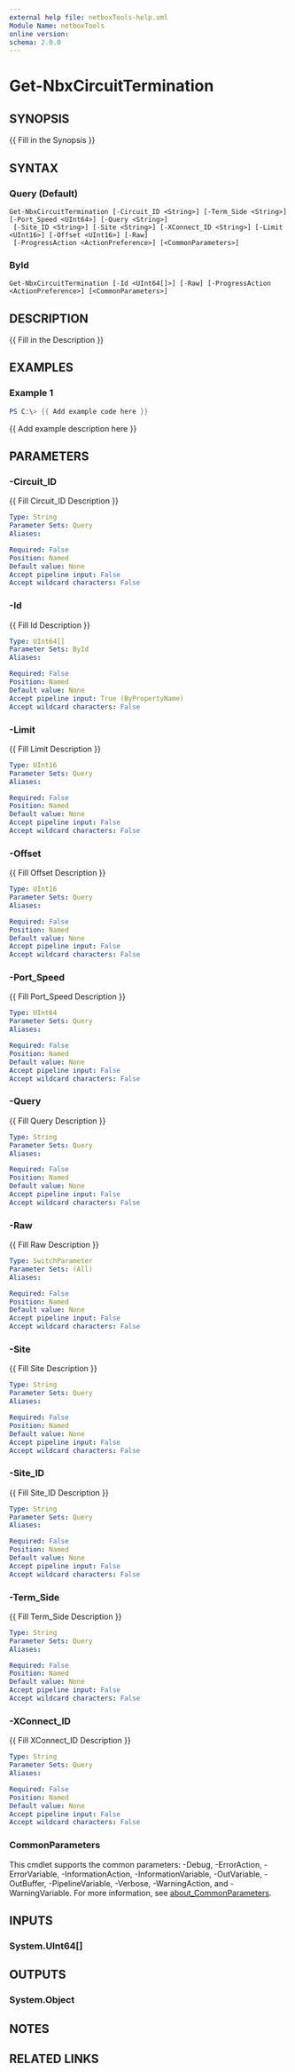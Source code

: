 ```yaml
---
external help file: netboxTools-help.xml
Module Name: netboxTools
online version:
schema: 2.0.0
---
```


# Get-NbxCircuitTermination

## SYNOPSIS
{{ Fill in the Synopsis }}

## SYNTAX

### Query (Default)
```
Get-NbxCircuitTermination [-Circuit_ID <String>] [-Term_Side <String>] [-Port_Speed <UInt64>] [-Query <String>]
 [-Site_ID <String>] [-Site <String>] [-XConnect_ID <String>] [-Limit <UInt16>] [-Offset <UInt16>] [-Raw]
 [-ProgressAction <ActionPreference>] [<CommonParameters>]
```

### ById
```
Get-NbxCircuitTermination [-Id <UInt64[]>] [-Raw] [-ProgressAction <ActionPreference>] [<CommonParameters>]
```

## DESCRIPTION
{{ Fill in the Description }}

## EXAMPLES

### Example 1
```powershell
PS C:\> {{ Add example code here }}
```

{{ Add example description here }}

## PARAMETERS

### -Circuit_ID
{{ Fill Circuit_ID Description }}

```yaml
Type: String
Parameter Sets: Query
Aliases:

Required: False
Position: Named
Default value: None
Accept pipeline input: False
Accept wildcard characters: False
```

### -Id
{{ Fill Id Description }}

```yaml
Type: UInt64[]
Parameter Sets: ById
Aliases:

Required: False
Position: Named
Default value: None
Accept pipeline input: True (ByPropertyName)
Accept wildcard characters: False
```

### -Limit
{{ Fill Limit Description }}

```yaml
Type: UInt16
Parameter Sets: Query
Aliases:

Required: False
Position: Named
Default value: None
Accept pipeline input: False
Accept wildcard characters: False
```

### -Offset
{{ Fill Offset Description }}

```yaml
Type: UInt16
Parameter Sets: Query
Aliases:

Required: False
Position: Named
Default value: None
Accept pipeline input: False
Accept wildcard characters: False
```

### -Port_Speed
{{ Fill Port_Speed Description }}

```yaml
Type: UInt64
Parameter Sets: Query
Aliases:

Required: False
Position: Named
Default value: None
Accept pipeline input: False
Accept wildcard characters: False
```

### -Query
{{ Fill Query Description }}

```yaml
Type: String
Parameter Sets: Query
Aliases:

Required: False
Position: Named
Default value: None
Accept pipeline input: False
Accept wildcard characters: False
```

### -Raw
{{ Fill Raw Description }}

```yaml
Type: SwitchParameter
Parameter Sets: (All)
Aliases:

Required: False
Position: Named
Default value: None
Accept pipeline input: False
Accept wildcard characters: False
```

### -Site
{{ Fill Site Description }}

```yaml
Type: String
Parameter Sets: Query
Aliases:

Required: False
Position: Named
Default value: None
Accept pipeline input: False
Accept wildcard characters: False
```

### -Site_ID
{{ Fill Site_ID Description }}

```yaml
Type: String
Parameter Sets: Query
Aliases:

Required: False
Position: Named
Default value: None
Accept pipeline input: False
Accept wildcard characters: False
```

### -Term_Side
{{ Fill Term_Side Description }}

```yaml
Type: String
Parameter Sets: Query
Aliases:

Required: False
Position: Named
Default value: None
Accept pipeline input: False
Accept wildcard characters: False
```

### -XConnect_ID
{{ Fill XConnect_ID Description }}

```yaml
Type: String
Parameter Sets: Query
Aliases:

Required: False
Position: Named
Default value: None
Accept pipeline input: False
Accept wildcard characters: False
```



### CommonParameters
This cmdlet supports the common parameters: -Debug, -ErrorAction, -ErrorVariable, -InformationAction, -InformationVariable, -OutVariable, -OutBuffer, -PipelineVariable, -Verbose, -WarningAction, and -WarningVariable. For more information, see [about_CommonParameters](http://go.microsoft.com/fwlink/?LinkID=113216).

## INPUTS

### System.UInt64[]

## OUTPUTS

### System.Object
## NOTES

## RELATED LINKS
